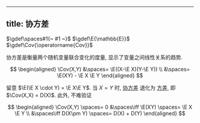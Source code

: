 
---
title: 协方差
---

$\gdef\spaces#1{~ #1 ~}$
$\gdef\E{\mathbb{E}}$
$\gdef\Cov{\operatorname{Cov}}$

协方差是衡量两个随机变量联合变化的度量, 显示了变量之间线性关系的趋势. 

$$
\begin{aligned}
\Cov(X,Y) 
&\spaces= \E((X-\E X)(Y-\E Y)) \\
&\spaces= \E(XY) - \E X \E Y
\end{aligned}
$$

留意 $\E(\E X \cdot Y) = \E X\E Y$. 当 $X=Y$ 时, [协方差](./协方差.md) 退化为 [方差](./方差.md), 即 $\Cov(X,X) = D(X)$. 此外, 不难验证 

$$
\begin{aligned}
\Cov(X,Y) \spaces= 0 
&\spaces\iff \E(XY) \spaces= \E X \E Y \\
&\spaces\iff D(X\pm Y) \spaces= D(X) + D(Y)
\end{aligned}
$$

